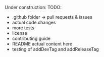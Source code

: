 Under construction:
TODO:
- .github folder -> pull requests & issues
- actual code changes
- more tests
- license
- contributing guide
- README actual content here
- testing of addDevTag and addReleaseTag